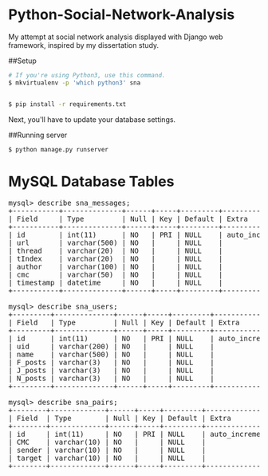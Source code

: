 Python-Social-Network-Analysis
==============================

My attempt at social network analysis displayed with Django web framework, inspired by my dissertation study.


##Setup

```sh
# If you're using Python3, use this command.
$ mkvirtualenv -p 'which python3' sna


$ pip install -r requirements.txt

```

Next, you'll have to update your database settings. 

##Running server



```sh
$ python manage.py runserver
```



MySQL Database Tables
==============================
<pre>
mysql> describe sna_messages;
+-----------+--------------+------+-----+---------+----------------+
| Field     | Type         | Null | Key | Default | Extra          |
+-----------+--------------+------+-----+---------+----------------+
| id        | int(11)      | NO   | PRI | NULL    | auto_increment |
| url       | varchar(500) | NO   |     | NULL    |                |
| thread    | varchar(20)  | NO   |     | NULL    |                |
| tIndex    | varchar(20)  | NO   |     | NULL    |                |
| author    | varchar(100) | NO   |     | NULL    |                |
| cmc       | varchar(50)  | NO   |     | NULL    |                |
| timestamp | datetime     | NO   |     | NULL    |                |
+-----------+--------------+------+-----+---------+----------------+

mysql> describe sna_users;
+---------+--------------+------+-----+---------+----------------+
| Field   | Type         | Null | Key | Default | Extra          |
+---------+--------------+------+-----+---------+----------------+
| id      | int(11)      | NO   | PRI | NULL    | auto_increment |
| uid     | varchar(200) | NO   |     | NULL    |                |
| name    | varchar(500) | NO   |     | NULL    |                |
| F_posts | varchar(3)   | NO   |     | NULL    |                |
| J_posts | varchar(3)   | NO   |     | NULL    |                |
| N_posts | varchar(3)   | NO   |     | NULL    |                |
+---------+--------------+------+-----+---------+----------------+

mysql> describe sna_pairs;
+--------+-------------+------+-----+---------+----------------+
| Field  | Type        | Null | Key | Default | Extra          |
+--------+-------------+------+-----+---------+----------------+
| id     | int(11)     | NO   | PRI | NULL    | auto_increment |
| CMC    | varchar(10) | NO   |     | NULL    |                |
| sender | varchar(10) | NO   |     | NULL    |                |
| target | varchar(10) | NO   |     | NULL    |                |
+--------+-------------+------+-----+---------+----------------+
</pre>
